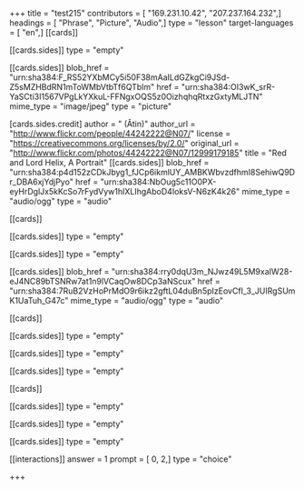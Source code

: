 +++
title = "test215"
contributors = [ "169.231.10.42", "207.237.164.232",]
headings = [ "Phrase", "Picture", "Audio",]
type = "lesson"
target-languages = [ "en",]
[[cards]]

[[cards.sides]]
type = "empty"

[[cards.sides]]
blob_href = "urn:sha384:F_RS52YXbMCy5i50F38mAaILdGZkgCi9JSd-Z5sMZHBdRN1mToWMbVtbTf6QTblm"
href = "urn:sha384:OI3wK_srR-YaSCti3I1567VPgLkYXkuL-FFNgxOQS5z0OizhqhqRtxzGxtyMLJTN"
mime_type = "image/jpeg"
type = "picture"

[cards.sides.credit]
author = " (Âtin)"
author_url = "http://www.flickr.com/people/44242222@N07/"
license = "https://creativecommons.org/licenses/by/2.0/"
original_url = "http://www.flickr.com/photos/44242222@N07/12999179185"
title = "Red and Lord Helix, A Portrait"
[[cards.sides]]
blob_href = "urn:sha384:p4d152zCDkJbyg1_fJCp6ikmlUY_AMBKWbvzdfhmI8SehiwQ9Dr_DBA6xjYdjPyo"
href = "urn:sha384:NbOug5c11O0PX-eyHrDglJx5kKcSo7rFydVyw1hIXLIhgAboD4IoksV-N6zK4k26"
mime_type = "audio/ogg"
type = "audio"

[[cards]]

[[cards.sides]]
type = "empty"

[[cards.sides]]
type = "empty"

[[cards.sides]]
blob_href = "urn:sha384:rry0dqU3m_NJwz49L5M9xaIW28-eJ4NC89bTSNRw7at1n9lVCaqOw8DCp3aNScux"
href = "urn:sha384:7RuB2VzHoPrMdO9r6ikz2gftL04duBn5pIzEovCfI_3_JUIRgSUmK1UaTuh_G47c"
mime_type = "audio/ogg"
type = "audio"

[[cards]]

[[cards.sides]]
type = "empty"

[[cards.sides]]
type = "empty"

[[cards.sides]]
type = "empty"

[[cards]]

[[cards.sides]]
type = "empty"

[[cards.sides]]
type = "empty"

[[cards.sides]]
type = "empty"

[[interactions]]
answer = 1
prompt = [ 0, 2,]
type = "choice"

+++
